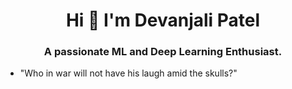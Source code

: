 <h1 align="center">Hi 👋  I'm Devanjali Patel</h1>
<h3 align="center">A passionate ML and Deep Learning Enthusiast.</h3>


- "Who in war will not have his laugh amid the skulls?"


